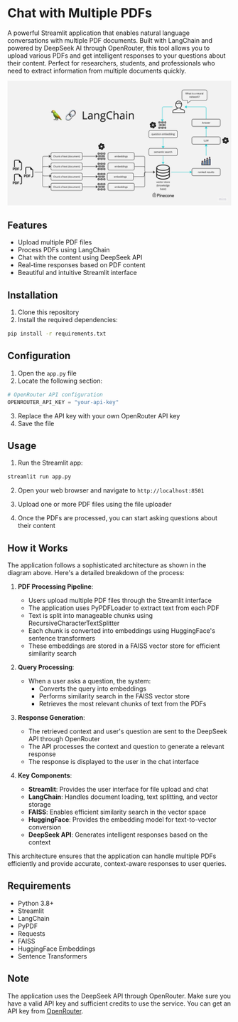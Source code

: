 # Chat with Multiple PDFs

A powerful Streamlit application that enables natural language conversations with multiple PDF documents. Built with LangChain and powered by DeepSeek AI through OpenRouter, this tool allows you to upload various PDFs and get intelligent responses to your questions about their content. Perfect for researchers, students, and professionals who need to extract information from multiple documents quickly.

![Application Architecture](PDF-LangChain.jpg)

## Features

- Upload multiple PDF files
- Process PDFs using LangChain
- Chat with the content using DeepSeek API
- Real-time responses based on PDF content
- Beautiful and intuitive Streamlit interface

## Installation

1. Clone this repository
2. Install the required dependencies:
```bash
pip install -r requirements.txt
```

## Configuration

1. Open the `app.py` file
2. Locate the following section:
```python
# OpenRouter API configuration
OPENROUTER_API_KEY = "your-api-key"
```
3. Replace the API key with your own OpenRouter API key
4. Save the file

## Usage

1. Run the Streamlit app:
```bash
streamlit run app.py
```

2. Open your web browser and navigate to `http://localhost:8501`

3. Upload one or more PDF files using the file uploader

4. Once the PDFs are processed, you can start asking questions about their content

## How it Works

The application follows a sophisticated architecture as shown in the diagram above. Here's a detailed breakdown of the process:

1. **PDF Processing Pipeline**:
   - Users upload multiple PDF files through the Streamlit interface
   - The application uses PyPDFLoader to extract text from each PDF
   - Text is split into manageable chunks using RecursiveCharacterTextSplitter
   - Each chunk is converted into embeddings using HuggingFace's sentence transformers
   - These embeddings are stored in a FAISS vector store for efficient similarity search

2. **Query Processing**:
   - When a user asks a question, the system:
     - Converts the query into embeddings
     - Performs similarity search in the FAISS vector store
     - Retrieves the most relevant chunks of text from the PDFs

3. **Response Generation**:
   - The retrieved context and user's question are sent to the DeepSeek API through OpenRouter
   - The API processes the context and question to generate a relevant response
   - The response is displayed to the user in the chat interface

4. **Key Components**:
   - **Streamlit**: Provides the user interface for file upload and chat
   - **LangChain**: Handles document loading, text splitting, and vector storage
   - **FAISS**: Enables efficient similarity search in the vector space
   - **HuggingFace**: Provides the embedding model for text-to-vector conversion
   - **DeepSeek API**: Generates intelligent responses based on the context

This architecture ensures that the application can handle multiple PDFs efficiently and provide accurate, context-aware responses to user queries.

## Requirements

- Python 3.8+
- Streamlit
- LangChain
- PyPDF
- Requests
- FAISS
- HuggingFace Embeddings
- Sentence Transformers

## Note

The application uses the DeepSeek API through OpenRouter. Make sure you have a valid API key and sufficient credits to use the service. You can get an API key from [OpenRouter](https://openrouter.ai/). 
